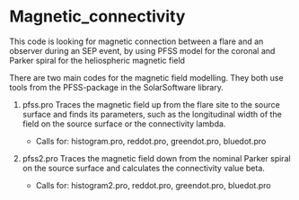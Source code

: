 # Magnetic_connectivity
This code is looking for magnetic connection between a flare and an observer during an SEP event, by using PFSS model for the coronal and Parker spiral for the heliospheric magnetic field

There are two main codes for the magnetic field modelling.
They both use tools from the PFSS-package in the SolarSoftware library.

1. pfss.pro
   Traces the magnetic field up from the flare site to the source surface and finds its parameters, such as the longitudinal width of the field on the source surface or the connectivity lambda.
   - Calls for: histogram.pro, reddot.pro, greendot.pro, bluedot.pro
   
2. pfss2.pro
   Traces the magnetic field down from the nominal Parker spiral on the source surface and calculates the connectivity value beta.
   - Calls for: histogram2.pro, reddot.pro, greendot.pro, bluedot.pro
